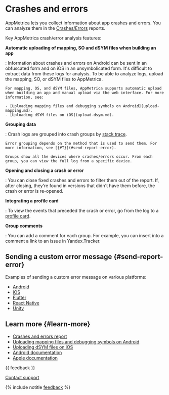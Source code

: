 # Crashes and errors

AppMetrica lets you collect information about app crashes and errors. You can analyze them in the [Crashes/Errors](../mobile-reports/crashes-and-errors.md) reports.

Key AppMetrica crash/error analysis features:

**Automatic uploading of mapping, SO and dSYM files when building an app**

:   Information about crashes and errors on Android can be sent in an obfuscated form and on iOS in an unsymbolicated form. It's difficult to extract data from these logs for analysis. To be able to analyze logs, upload the mapping, SO, or dSYM files to AppMetrica.

    For mapping, OS, and dSYM files, AppMetrica supports automatic upload when building an app and manual upload via the web interface. For more information, see:

    - [Uploading mapping files and debugging symbols on Android](upload-mapping.md).
    - [Uploading dSYM files on iOS](upload-dsym.md).

**Grouping data**

:   Crash logs are grouped into crash groups by [stack trace](https://en.wikipedia.org/wiki/Stack_trace).

    Error grouping depends on the method that is used to send them. For more information, see [{#T}](#send-report-error).

    Groups show all the devices where crashes/errors occur. From each group, you can view the full log from a specific device.

**Opening and closing a crash or error**

:   You can close fixed crashes and errors to filter them out of the report. If, after closing, they're found in versions that didn't have them before, the crash or error is re-opened.

**Integrating a profile card**

:   To view the events that preceded the crash or error, go from the log to a [profile card](../mobile-reports/profile-list.md).

**Group comments**

:   You can add a comment for each group. For example, you can insert into a comment a link to an issue in Yandex.Tracker.

## Sending a custom error message {#send-report-error}

Examples of sending a custom error message on various platforms:

- [Android](../sdk/android/analytics/android-operations.md#send-report-error)
- [iOS](../sdk/ios/analytics/ios-operations.md#send-report-error)
- [Flutter](../sdk/flutter/analytics/flutter-operations.md#send-report-error)
- [React Native](../sdk/react-native/analytics/react-native-operations.md#send-report-error)
- [Unity](../sdk/unity/analytics/unity-operations.md#send-report-error)

## Learn more {#learn-more}

- [Crashes and errors report](../mobile-reports/crashes-and-errors.md)
- [Uploading mapping files and debugging symbols on Android](upload-mapping.md)
- [Uploading dSYM files on iOS](upload-dsym.md)
- [Android documentation](https://developer.android.com/topic/performance/vitals/crash)
- [Apple documentation](https://developer.apple.com/library/archive/technotes/tn2151/_index.html)

{{ feedback }}

<a href="../troubleshooting/feedback-new.html">
  <span class="button">Contact support</span>
</a>

{% include notitle [feedback](../_includes/feedback-button.md) %}
